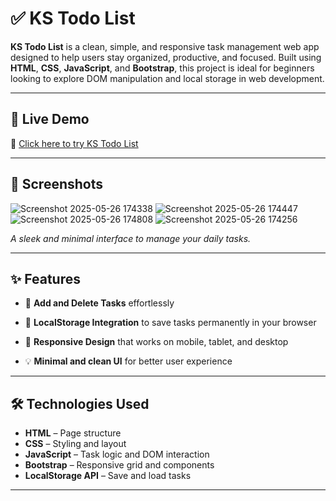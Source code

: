 # ✅ KS Todo List

**KS Todo List** is a clean, simple, and responsive task management web app designed to help users stay organized, productive, and focused. Built using **HTML**, **CSS**, **JavaScript**, and **Bootstrap**, this project is ideal for beginners looking to explore DOM manipulation and local storage in web development.

---

## 🚀 Live Demo

🔗 [Click here to try KS Todo List](https://kstodos.netlify.app/)

---

## 📸 Screenshots


![Screenshot 2025-05-26 174338](https://github.com/user-attachments/assets/0e9657fb-0f79-4118-aa7a-07ce69fd9fd7)
![Screenshot 2025-05-26 174447](https://github.com/user-attachments/assets/8f20df7b-f0ce-46a4-9f3a-e140e7df199b)
![Screenshot 2025-05-26 174808](https://github.com/user-attachments/assets/6da71877-0245-45f4-8d32-56722eaaf47e)
![Screenshot 2025-05-26 174256](https://github.com/user-attachments/assets/7210378f-efde-4eca-80c2-bcd4f191626f)



*A sleek and minimal interface to manage your daily tasks.*

---

## ✨ Features

- 📝 **Add and Delete Tasks** effortlessly

- 📂 **LocalStorage Integration** to save tasks permanently in your browser
- 📱 **Responsive Design** that works on mobile, tablet, and desktop
- 💡 **Minimal and clean UI** for better user experience

---

## 🛠️ Technologies Used

- **HTML** – Page structure  
- **CSS** – Styling and layout  
- **JavaScript** – Task logic and DOM interaction  
- **Bootstrap** – Responsive grid and components  
- **LocalStorage API** – Save and load tasks

---



